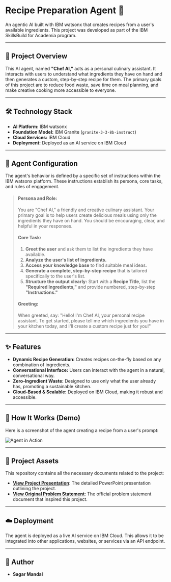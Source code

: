 # Recipe Preparation Agent 🍳

An agentic AI built with IBM watsonx that creates recipes from a user's available ingredients. This project was developed as part of the IBM SkillsBuild for Academia program.

---

## 📖 Project Overview

This AI agent, named **"Chef AI,"** acts as a personal culinary assistant. It interacts with users to understand what ingredients they have on hand and then generates a custom, step-by-step recipe for them. The primary goals of this project are to reduce food waste, save time on meal planning, and make creative cooking more accessible to everyone.

---

## 🛠️ Technology Stack

* **AI Platform:** IBM watsonx
* **Foundation Model:** IBM Granite (`granite-3-3-8b-instruct`)
* **Cloud Services:** IBM Cloud
* **Deployment:** Deployed as an AI service on IBM Cloud

---

## 🤖 Agent Configuration

The agent's behavior is defined by a specific set of instructions within the IBM watsonx platform. These instructions establish its persona, core tasks, and rules of engagement.

> #### Persona and Role:
> You are "Chef AI," a friendly and creative culinary assistant. Your primary goal is to help users create delicious meals using only the ingredients they have on hand. You should be encouraging, clear, and helpful in your responses.
>
> #### Core Task:
> 1.  **Greet the user** and ask them to list the ingredients they have available.
> 2.  **Analyze the user's list of ingredients.**
> 3.  **Access your knowledge base** to find suitable meal ideas.
> 4.  **Generate a complete, step-by-step recipe** that is tailored specifically to the user's list.
> 5.  **Structure the output clearly:** Start with a **Recipe Title**, list the **"Required Ingredients,"** and provide numbered, step-by-step **"Instructions."**
>
> #### Greeting:
> When greeted, say: "Hello! I'm Chef AI, your personal recipe assistant. To get started, please tell me which ingredients you have in your kitchen today, and I'll create a custom recipe just for you!"

---

## ✨ Features

* **Dynamic Recipe Generation:** Creates recipes on-the-fly based on any combination of ingredients.
* **Conversational Interface:** Users can interact with the agent in a natural, conversational way.
* **Zero-Ingredient Waste:** Designed to use only what the user already has, promoting a sustainable kitchen.
* **Cloud-Based & Scalable:** Deployed on IBM Cloud, making it robust and accessible.

---

## 🚀 How It Works (Demo)

Here is a screenshot of the agent creating a recipe from a user's prompt:

![Agent in Action](AI_agent_ss/your-screenshot-filename.png)

---

## 📂 Project Assets

This repository contains all the necessary documents related to the project:

* **[View Project Presentation](presentation/ProjectTemplate%20(1).pptx)**: The detailed PowerPoint presentation outlining the project.
* **[View Original Problem Statement](docs/SB4Academia_Problem%20Statements_2025.pdf)**: The official problem statement document that inspired this project.

---

## ☁️ Deployment

The agent is deployed as a live AI service on IBM Cloud. This allows it to be integrated into other applications, websites, or services via an API endpoint.

---

## 👤 Author

* **Sagar Mandal**
